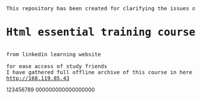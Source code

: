 <pre>
This repository has been created for clarifying the issues of studying
<h1>Html essential training course</h1>
from linkedin learning website

for ease access of study friends
I have gathered full offline archive of this course in here 
<a href="http://168.119.85.43">http://168.119.85.43</a>
</pre>
123456789
000000000000000000